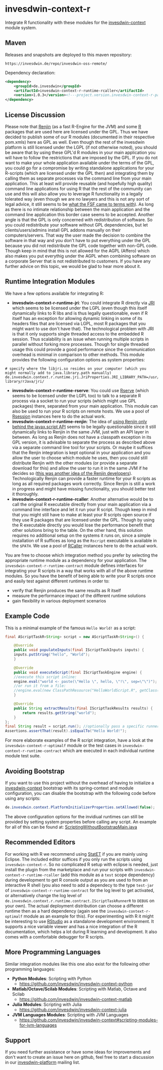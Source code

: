 # invesdwin-context-r
Integrate R functionality with these modules for the [invesdwin-context](https://github.com/subes/invesdwin-context) module system.

## Maven

Releases and snapshots are deployed to this maven repository:
```
https://invesdwin.de/repo/invesdwin-oss-remote/
```

Dependency declaration:
```xml
<dependency>
	<groupId>de.invesdwin</groupId>
	<artifactId>invesdwin-context-r-runtime-rcaller</artifactId>
	<version>1.0.3</version><!---project.version.invesdwin-context-r-parent-->
</dependency>
```

## License Discussion

Please note that [Renjin](http://www.renjin.org/) (as a fast R-Engine for the JVM) and some [R](https://www.r-project.org/) packages that are used here are licensed under the GPL. 
Thus we have decided to publish some of our R modules (documented in their respective pom.xmls) here as GPL as well. 
Even though the rest of the invesdwin platform is still licensed under the LGPL (if not otherwise noted), you should be aware that by using these GPL'd R modules in your main application you will have to follow the restrictions that are imposed by the GPL. 
If you do not want to make your whole application available under the terms of the GPL, you could go for a compromise by writing standalone applications for your R-scripts (which are licensed under the GPL then) and integrating them by calling them as separate processes via the command line from your main application. 
This at least will provide reusable (and hopefully high quality) command line applications for using R that the rest of the community can use and this will also allow you to leverage R functionality in a legally tolerated way (even though we are no lawyers and this is not any sort of legal advice, 
it still seems to be [what the FSF came to terms with](https://www.gnu.org/licenses/gpl-faq.html#GPLPlugins)). 
As long as there is no intimate relationship between the main application and the command line application this border case seems to be accepted. 
Another angle is that the GPL is only concerned with redistribution of software. 
So you could redistribute your software without GPL dependencies, but let clients/users/admins install GPL addons manually on their computers/servers. 
That way the user made the decision to combine the software in that way and you don't have to put everything under the GPL because you did not redistribute the GPL code together with non-GPL code. 
Though keep in mind that this is not allowed for the AGPL (Affero) which also makes you put everythig under the AGPL when combining software on a corporate Server that is not redistributed to customers.
If you have any further advice on this topic, we would be glad to hear more about it. 

## Runtime Integration Modules

We have a few options available for integrating R:
- **invesdwin-context-r-runtime-jri**: You could integrate R directly via [JRI](https://rforge.net/JRI/) which seems to be licensed under the LGPL (even though this itself dynamically links to R libs and is thus legally questionable, even if R itself has an exception for allowing dynamic linking in some of its headers files that are licensed via LGPL, most R packages that you might want to use don't have that). The technological problem with JRI is that it only supports single threaded access to the embedded R session. Thus scalability is an issue when running multiple scripts in parallel without forking more processes. Though for single threaded usage this could provide a good performance since the communication overhead is minimal in comparison to other methods. This module provides the following configuration options as system properties:
```properties
# specify where the libjri.so resides on your computer (which you might normally add to java.library.path manually)
de.invesdwin.context.r.runtime.jri.JriProperties.JRI_LIBRARY_PATH=/usr/lib/R/site-library/rJava/jri/
```
- **invesdwin-context-r-runtime-rserve**: You could use [Rserve](https://github.com/s-u/REngine) (which seems to be licensed under the LGPL too) to talk to a separate R process via a socket to run your scripts (which might use GPL packages) there, separated from your main application. This module can also be used to run your R scripts on remote hosts. We use a pool of [Rsession](https://github.com/yannrichet/rsession) instances here to do the actual work.
- **invesdwin-context-r-runtime-renjin**: The idea of [using Renjin only behind the javax.script API](https://groups.google.com/forum/#!msg/renjin-dev/yoS1dTeJLm8/bVtVu_tGLck) seems to be legally questionable since it still dynamically links to Renjin in the same JVM, just with an API layer in between. As long as Renjin does not have a classpath exception in its GPL version, it is advisable to separate the process as described above via a separate command line tool for your scripts. Or maybe it suffices that the Renjin integration is kept optional in your application and you allow the user to choose which module he uses, then you could still distribute Renjin with the other modules (or provide a separate download for this) and allow the user to run it in the same JVM if he decides so ([this was another idea of the Renjin developers](https://groups.google.com/forum/#!msg/renjin-dev/yoS1dTeJLm8/bVtVu_tGLck)). Technologically Renjin can provide a faster runtime for your R scripts as long as all required packages work correctly. Since Renjin is still a work in progress and might have missing functionality, you should better test it thoroughly.
- **invesdwin-context-r-runtime-rcaller**: Another alternative would be to call the original R executable directly from your main application via a command line interface and let it run your R script. Though keep in mind that you might still have to make at least your R scripts open source if they use R packages that are licensed under the GPL. Though by using the R executable directly you would lose the performance benefit that other solutions bring to the table. On the other hand, this solution requires no additional setup on the systems it runs on, since a simple installation of R suffices as long as the `Rscript` executable is available in the `$PATH`. We use a pool of [RCaller](https://github.com/jbytecode/rcaller) instances here to do the actual work.

You are free to choose which integration method you prefer by selecting the appropriate runtime module as a dependency for your application. The `invesdwin-context-r-runtime-contract` module defines interfaces for integrating your R scripts in a way that works with all of the above runtime modules. So you have the benefit of being able to write your R scripts once and easily test against different runtimes in order to: 
- verify that Renjin produces the same results as R itself
- measure the performance impact of the different runtime solutions
- gain flexibility in various deployment scenarios

## Example Code

This is a minimal example of the famous `Hello World!` as a script:

```java
final AScriptTaskR<String> script = new AScriptTaskR<String>() {

    @Override
    public void populateInputs(final IScriptTaskInputs inputs) {
	inputs.putString("hello", "World");
    }

    @Override
    public void executeScript(final IScriptTaskEngine engine) {
	//execute this script inline:
	engine.eval("world <- paste(\"Hello \", hello, \"!\", sep=\"\")");
	//or run it from a file:
	//engine.eval(new ClassPathResource("HelloWorldScript.R", getClass()));
    }

    @Override
    public String extractResults(final IScriptTaskResults results) {
        return results.getString("world");
    }
};
final String result = script.run(); //optionally pass a specific runner as an argument here
Assertions.assertThat(result).isEqualTo("Hello World!");
```

For more elaborate examples of the R script integration, have a look at the `invesdwin-context-r-optimalf` module or the test cases in `invesdwin-context-r-runtime-contract` which are executed in each individual runtime module test suite.

## Avoiding Bootstrap

If you want to use this project without the overhead of having to initialize a [invesdwin-context](https://github.com/subes/invesdwin-context) bootstrap with its spring-context and module configuration, you can disable the bootstrap with the following code before using any scripts:

```java
de.invesdwin.context.PlatformInitializerProperties.setAllowed(false);
```

The above configuration options for the invidiual runtimes can still be provided by setting system properties before calling any script. An example for all of this can be found at: [ScriptingWithoutBootstrapMain.java](https://github.com/subes/invesdwin-context/blob/master/tests/otherproject-noparent-bom-test/src/main/java/com/otherproject/scripting/ScriptingWithoutBootstrapMain.java)

## Recommended Editors

For working with R we recommend using [StatET](http://www.walware.de/goto/statet) if you are mainly using Eclipse. The included editor suffices if you only run the scripts using `invesdwin-context-r`. So no complicated R setup with eclipse is needed, just install the plugin from the marketplace and run your scripts with `invesdwin-context-r-runtime-rcaller` (add this module as a `test` scope dependency) during development to get R console output as you are used to from an interactive R shell (you also need to add a dependecy to the type `test-jar` of `invesdwin-context-r-runtime-contract` for the log level to get activated, or alternatively change the log level of `de.invesdwin.context.r.runtime.contract.IScriptTaskRunnerR` to `DEBUG` on your own). The actual deployment distribution can choose a different runtime then as a hard dependency (again see the `invesdwin-context-r-optimalf` module as an example for this). For experimenting with R it might be interesting to use [RStudio](https://www.rstudio.com/) as a standalone development environment. It supports a nice variable viewer and has a nice integration of the R documentation, which helps a lot during R learning and development. It also comes with a comfortable debugger for R scripts.

## More Programming Languages

Similar integration modules like this one also exist for the following other programming languages: 

- **Python Modules**: Scripting with Python
	- https://github.com/invesdwin/invesdwin-context-python
- **Matlab/Octave/Scilab Modules**: Scripting with Matlab, Octave and Scilab
	- https://github.com/invesdwin/invesdwin-context-matlab
- **Julia Modules**: Scripting with Julia
	- https://github.com/invesdwin/invesdwin-context-julia
- **JVM Languages Modules**: Scripting with JVM Languages
	- https://github.com/invesdwin/invesdwin-context#scripting-modules-for-jvm-languages


## Support

If you need further assistance or have some ideas for improvements and don't want to create an issue here on github, feel free to start a discussion in our [invesdwin-platform](https://groups.google.com/forum/#!forum/invesdwin-platform) mailing list.

